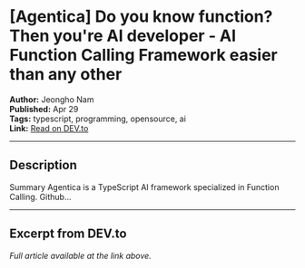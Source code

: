 # [Agentica] Do you know function? Then you're AI developer - AI Function Calling Framework easier than any other

**Author:** Jeongho Nam  
**Published:** Apr 29  
**Tags:** typescript, programming, opensource, ai  
**Link:** [Read on DEV.to](https://dev.to/samchon/agentica-do-you-know-function-then-youre-ai-developer-1d9d)

---

## Description
Summary     Agentica is a TypeScript AI framework specialized in Function Calling.   Github...

---

## Excerpt from DEV.to
*Full article available at the link above.*

